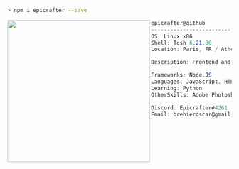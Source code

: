 ```zsh
> npm i epicrafter --save
```

<img align="left" src="https://i.imgur.com/HWxOnw9.jpg" width="320" /> 

```csharp
epicrafter@github
-------------------------
OS: Linux x86
Shell: Tcsh 6.21.00
Location: Paris, FR / Athens, GR

Description: Frontend and Backend developer

Frameworks: Node.JS
Languages: JavaScript, HTML, CSS, Java
Learning: Python 
OtherSkills: Adobe Photoshop & Illustrator

Discord: Epicrafter#4261
Email: brehieroscar@gmail.com
```